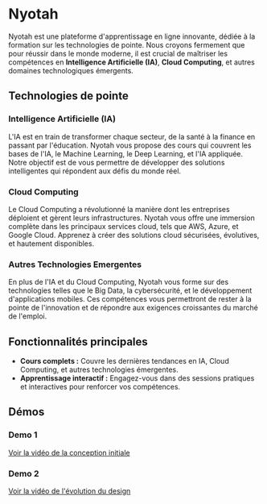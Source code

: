 # Nyotah

Nyotah est une plateforme d'apprentissage en ligne innovante, dédiée à la formation sur les technologies de pointe. Nous croyons fermement que pour réussir dans le monde moderne, il est crucial de maîtriser les compétences en **Intelligence Artificielle (IA)**, **Cloud Computing**, et autres domaines technologiques émergents.

## Technologies de pointe

### Intelligence Artificielle (IA)
L'IA est en train de transformer chaque secteur, de la santé à la finance en passant par l'éducation. Nyotah vous propose des cours qui couvrent les bases de l'IA, le Machine Learning, le Deep Learning, et l'IA appliquée. Notre objectif est de vous permettre de développer des solutions intelligentes qui répondent aux défis du monde réel.

### Cloud Computing
Le Cloud Computing a révolutionné la manière dont les entreprises déploient et gèrent leurs infrastructures. Nyotah vous offre une immersion complète dans les principaux services cloud, tels que AWS, Azure, et Google Cloud. Apprenez à créer des solutions cloud sécurisées, évolutives, et hautement disponibles.

### Autres Technologies Emergentes
En plus de l'IA et du Cloud Computing, Nyotah vous forme sur des technologies telles que le Big Data, la cybersécurité, et le développement d'applications mobiles. Ces compétences vous permettront de rester à la pointe de l'innovation et de répondre aux exigences croissantes du marché de l'emploi.

## Fonctionnalités principales
- **Cours complets :** Couvre les dernières tendances en IA, Cloud Computing, et autres technologies émergentes.
- **Apprentissage interactif :** Engagez-vous dans des sessions pratiques et interactives pour renforcer vos compétences.

## Démos

### Demo 1
[Voir la vidéo de la conception initiale](lien_demo_1)

### Demo 2
[Voir la vidéo de l'évolution du design](lien_demo_2)


